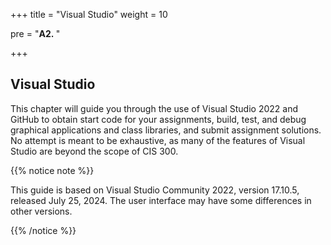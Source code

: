 +++
title = "Visual Studio"
weight = 10

pre = "<b>A2. </b>"

+++

## Visual Studio

This chapter will guide you through the use of Visual Studio 2022 and
GitHub to obtain start code for your assignments, build, test, and debug
graphical applications and class libraries, and submit assignment
solutions. No attempt is meant to be exhaustive, as many of the features
of Visual Studio are beyond the scope of CIS 300.

{{% notice note %}}

This guide is based on Visual Studio Community 2022, version 17.10.5, released July 25, 2024. The user interface may have some differences in other versions.

{{% /notice %}}
